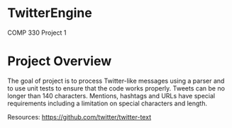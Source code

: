 # TwitterEngine
COMP 330 Project 1

# Project Overview
The goal of project is to process Twitter-like messages using a parser and to use unit tests to ensure that the code works properly. Tweets can be no longer than 140 characters. Mentions, hashtags and URLs have special requirements including a limitation on special characters and length. 


Resources:
https://github.com/twitter/twitter-text

